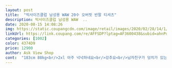 ```yaml
---
layout: post 
title:  "빅사이즈클럽 남성용 WAW 20수 오버핏 반팔 티셔츠" 
description: 빅사이즈클럽 남성용 WAW  ..
date: 2020-08-15 14:08:26 
img: https://static.coupangcdn.com/image/retail/images/2020/02/28/14/1/2a8a0f0e-ebed-491b-a57f-d27e0e867af9.jpg 
linkUrl: https://link.coupang.com/re/AFFSDP?lptag=AF3600438&subid=ahnPublicAsk&pageKey=1321067437&itemId=2342027192&vendorItemId=70338605575&traceid=V0-113-4b0096242bef3d43 
categories: [1002] 
color: 4374D9 
price: 12900 
author: Ask View Shop 
cont:  "183cm 88kg<br/>2xl 아주 넉넉하네요<br/>강추요<br/>남자친구가 덩치가 있는 편인데 검은색 사서 입어보고 괜찮아해서 같은 사이즈로 흰색 또 주문해줬어요 ㅎㅎ 평소에 2xl입는데 더크고 편하게 입고 싶어해서 3xl로 구매했네용ㅎㅎ 적당히 박시하고 괜찮아요  천도 가격대비 질 좋구요! 또 구매하러 올거같습니다 많이파셔요<br/>얇아서 시원하게 입겠어요.<br/><br/>" 
---
```

